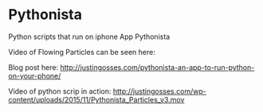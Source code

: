 # Pythonista
Python scripts that run on iphone App Pythonista

Video of Flowing Particles can be seen here:

Blog post here: http://justingosses.com/pythonista-an-app-to-run-python-on-your-phone/

Video of python scrip in action: http://justingosses.com/wp-content/uploads/2015/11/Pythonista_Particles_v3.mov
